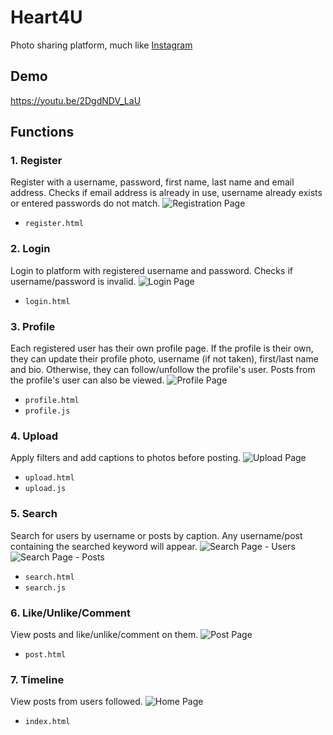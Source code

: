 # Heart4U
Photo sharing platform, much like [Instagram](https://www.instagram.com "Instagram")

## Demo
https://youtu.be/2DgdNDV_LaU

## Functions
### 1. Register
Register with a username, password, first name, last name and email address. Checks if email address is already in use, username already exists or entered passwords do not match.
![Registration Page](https://i.imgur.com/upcd7Rb.png)
* `register.html`

### 2. Login
Login to platform with registered username and password. Checks if username/password is invalid.
![Login Page](https://i.imgur.com/Umsi2bm.png)
* `login.html`

### 3. Profile
Each registered user has their own profile page. If the profile is their own, they can update their profile photo, username (if not taken), first/last name and bio. Otherwise, they can follow/unfollow the profile's user. Posts from the profile's user can also be viewed.
![Profile Page](https://i.imgur.com/17wZu4O.png)
* `profile.html`
* `profile.js`

### 4. Upload
Apply filters and add captions to photos before posting.
![Upload Page](https://i.imgur.com/E9oPRMd.png)
* `upload.html`
* `upload.js`

### 5. Search
Search for users by username or posts by caption. Any username/post containing the searched keyword will appear.
![Search Page - Users](https://i.imgur.com/LKOLieV.png)
![Search Page - Posts](https://i.imgur.com/paZbX2o.png)
* `search.html`
* `search.js`

### 6. Like/Unlike/Comment
View posts and like/unlike/comment on them.
![Post Page](https://i.imgur.com/TbaRiA9.png)
* `post.html`

### 7. Timeline
View posts from users followed.
![Home Page](https://i.imgur.com/vPjjhUD.png)
* `index.html`